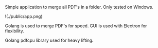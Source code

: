 Simple application to merge all PDF's in a folder. Only tested on Windows.

!(./public/app.png)

Golang is used to merge PDF's for speed. GUI is used with Electron for flexibility.

Golang pdfcpu library used for heavy lifting.